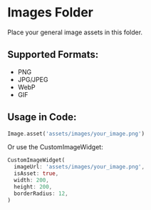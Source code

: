 # Images Folder

Place your general image assets in this folder.

## Supported Formats:
- PNG
- JPG/JPEG
- WebP
- GIF

## Usage in Code:

```dart
Image.asset('assets/images/your_image.png')
```

Or use the CustomImageWidget:

```dart
CustomImageWidget(
  imageUrl: 'assets/images/your_image.png',
  isAsset: true,
  width: 200,
  height: 200,
  borderRadius: 12,
)
```
